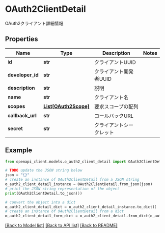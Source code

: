 # OAuth2ClientDetail

OAuth2クライアント詳細情報

## Properties

Name | Type | Description | Notes
------------ | ------------- | ------------- | -------------
**id** | **str** | クライアントUUID | 
**developer_id** | **str** | クライアント開発者UUID | 
**description** | **str** | 説明 | 
**name** | **str** | クライアント名 | 
**scopes** | [**List[OAuth2Scope]**](OAuth2Scope.md) | 要求スコープの配列 | 
**callback_url** | **str** | コールバックURL | 
**secret** | **str** | クライアントシークレット | 

## Example

```python
from openapi_client.models.o_auth2_client_detail import OAuth2ClientDetail

# TODO update the JSON string below
json = "{}"
# create an instance of OAuth2ClientDetail from a JSON string
o_auth2_client_detail_instance = OAuth2ClientDetail.from_json(json)
# print the JSON string representation of the object
print(OAuth2ClientDetail.to_json())

# convert the object into a dict
o_auth2_client_detail_dict = o_auth2_client_detail_instance.to_dict()
# create an instance of OAuth2ClientDetail from a dict
o_auth2_client_detail_form_dict = o_auth2_client_detail.from_dict(o_auth2_client_detail_dict)
```
[[Back to Model list]](../README.md#documentation-for-models) [[Back to API list]](../README.md#documentation-for-api-endpoints) [[Back to README]](../README.md)


